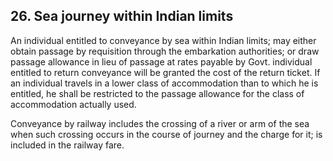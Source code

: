 ## 26. Sea journey within Indian limits

An individual entitled to conveyance by sea within Indian limits; may either obtain passage by requisition through the embarkation authorities; or draw passage allowance in lieu of passage at rates payable by Govt. individual entitled to return conveyance will be granted the cost of the return ticket. If an individual travels in a lower class of accommodation than to which he is entitled, he shall be restricted to the passage allowance for the class of accommodation actually used.

Conveyance by railway includes the crossing of a river or arm of the sea when such crossing occurs in the course of journey and the charge for it; is included in the railway fare.
